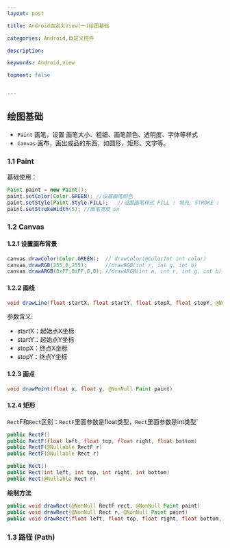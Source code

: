 ```yaml
---
layout: post

title: Android自定义View(一)绘图基础

categories: Android,自定义控件

description: 

keywords: Android,view

topmost: false


---
```


## 绘图基础

* `Paint` 画笔，设置 画笔大小、粗细、画笔颜色、透明度、字体等样式
* `Canvas` 画布，画出成品的东西，如圆形、矩形、文字等。

### 1.1 Paint

基础使用：

```java
Paint paint = new Paint();
paint.setColor(Color.GREEN); //设置画笔颜色
paint.setStyle(Paint.Style.FILL);	//设置画笔样式 FILL : 填充, STROKE : 描边, FILL_AND_STROKE : 填充和描边
paint.setStrokeWidth(5); //画笔宽度 px
```

### 1.2 Canvas

#### 1.2.1 设置画布背景

```java
canvas.drawColor(Color.GREEN);  // drawColor(@ColorInt int color)
canvas.drawRGB(255,0,255);      //drawRGB(int r, int g, int b) 
canvas.drawARGB(0xFF,0xFF,0,0); //drawARGB(int a, int r, int g, int b)
```

#### 1.2.2 画线

```java
void drawLine(float startX, float startY, float stopX, float stopY, @NonNull Paint paint)
```

参数含义:

* startX：起始点X坐标
* startY：起始点Y坐标
* stopX：终点X坐标
* stopY：终点Y坐标

#### 1.2.3 画点

```java
void drawPoint(float x, float y, @NonNull Paint paint)
```

#### 1.2.4 矩形

`Rect`F和`Rect`区别：`RectF`里面参数是float类型，`Rect`里面参数是int类型`

```java
public RectF() 
public RectF(float left, float top, float right, float bottom) 
public RectF(@Nullable RectF r) 
public RectF(@Nullable Rect r) 
```

```java
public Rect()
public Rect(int left, int top, int right, int bottom)
public Rect(@Nullable Rect r)
```

**绘制方法**

```java
public void drawRect(@NonNull RectF rect, @NonNull Paint paint)  
public void drawRect(@NonNull Rect r, @NonNull Paint paint)  
public void drawRect(float left, float top, float right, float bottom, @NonNull Paint paint) 
```

### 1.3 路径 (Path)



